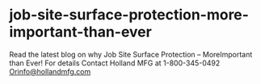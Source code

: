 # job-site-surface-protection-more-important-than-ever
Read the latest blog on why Job Site Surface Protection – MoreImportant than Ever! For details Contact Holland MFG at 1-800-345-0492 Orinfo@hollandmfg.com
